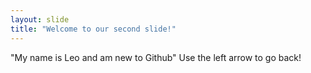 ```yaml
---
layout: slide
title: "Welcome to our second slide!"
---
```

"My name is Leo and am new to Github"
Use the left arrow to go back!

